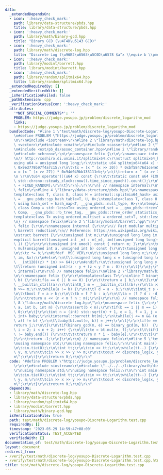 ```yaml
---
data:
  _extendedDependsOn:
  - icon: ':heavy_check_mark:'
    path: library/data-structure/pbds.hpp
    title: library/data-structure/pbds.hpp
  - icon: ':heavy_check_mark:'
    path: library/math/binary-gcd.hpp
    title: "Binary GCD (\u4F4D\u5143 GCD)"
  - icon: ':heavy_check_mark:'
    path: library/math/discrete-log.hpp
    title: "Discrete Log (\u96E2\u6563\u5C0D\u6578 $a^x \\equiv b \\pmod m$)"
  - icon: ':heavy_check_mark:'
    path: library/modint/barrett.hpp
    title: library/modint/barrett.hpp
  - icon: ':heavy_check_mark:'
    path: library/random/splitmix64.hpp
    title: library/random/splitmix64.hpp
  _extendedRequiredBy: []
  _extendedVerifiedWith: []
  _isVerificationFailed: false
  _pathExtension: cpp
  _verificationStatusIcon: ':heavy_check_mark:'
  attributes:
    '*NOT_SPECIAL_COMMENTS*': ''
    PROBLEM: https://judge.yosupo.jp/problem/discrete_logarithm_mod
    links:
    - https://judge.yosupo.jp/problem/discrete_logarithm_mod
  bundledCode: "#line 1 \"test/math/discrete-log/yosupo-Discrete-Logarithm.test.cpp\"\
    \n#define PROBLEM \"https://judge.yosupo.jp/problem/discrete_logarithm_mod\"\r\
    \n\r\n#include <iostream>\r\n#line 2 \"library/math/discrete-log.hpp\"\n#include\
    \ <vector>\r\n#include <cmath>\r\n#include <cassert>\r\n#line 2 \"library/data-structure/pbds.hpp\"\
    \n#include <ext/pb_ds/assoc_container.hpp>\n#line 2 \"library/random/splitmix64.hpp\"\
    \n#include <chrono>\r\n\r\nnamespace felix {\r\n\r\nnamespace internal {\r\n\r\
    \n// http://xoshiro.di.unimi.it/splitmix64.c\r\nstruct splitmix64_hash {\r\n\t\
    using u64 = unsigned long long;\r\n\tstatic u64 splitmix64(u64 x) {\r\n\t\tx +=\
    \ 0x9e3779b97f4a7c15;\r\n\t\tx = (x ^ (x >> 30)) * 0xbf58476d1ce4e5b9;\r\n\t\t\
    x = (x ^ (x >> 27)) * 0x94d049bb133111eb;\r\n\t\treturn x ^ (x >> 31);\r\n\t}\r\
    \n \r\n\tu64 operator()(u64 x) const {\r\n\t\tstatic const u64 FIXED_RANDOM =\
    \ std::chrono::steady_clock::now().time_since_epoch().count();\r\n\t\treturn splitmix64(x\
    \ + FIXED_RANDOM);\r\n\t}\r\n};\r\n\r\n} // namespace internal\r\n\r\n} // namespace\
    \ felix\r\n#line 4 \"library/data-structure/pbds.hpp\"\n\nnamespace felix {\n\n\
    template<class T, class U, class H = internal::splitmix64_hash> using hash_map\
    \ = __gnu_pbds::gp_hash_table<T, U, H>;\ntemplate<class T, class H = internal::splitmix64_hash>\
    \ using hash_set = hash_map<T, __gnu_pbds::null_type, H>;\n\ntemplate<class T,\
    \ class Comp = std::less<T>> using ordered_set = __gnu_pbds::tree<T, __gnu_pbds::null_type,\
    \ Comp, __gnu_pbds::rb_tree_tag, __gnu_pbds::tree_order_statistics_node_update>;\n\
    template<class T> using ordered_multiset = ordered_set<T, std::less_equal<T>>;\n\
    \n} // namespace felix\n#line 2 \"library/modint/barrett.hpp\"\n\r\nnamespace\
    \ felix {\r\n\r\nnamespace internal {\r\n\r\n// Fast modular multiplication by\
    \ barrett reduction\r\n// Reference: https://en.wikipedia.org/wiki/Barrett_reduction\r\
    \nstruct barrett {\r\n\tunsigned int m;\r\n\tunsigned long long im;\r\n\r\n\t\
    explicit barrett(unsigned int _m) : m(_m), im((unsigned long long)(-1) / _m +\
    \ 1) {}\r\n\r\n\tunsigned int umod() const { return m; }\r\n\r\n\tunsigned int\
    \ mul(unsigned int a, unsigned int b) const {\r\n\t\tunsigned long long z = a;\r\
    \n\t\tz *= b;\r\n#ifdef _MSC_VER\r\n\t\tunsigned long long x;\r\n\t\t_umul128(z,\
    \ im, &x);\r\n#else\r\n\t\tunsigned long long x = (unsigned long long)(((unsigned\
    \ __int128)(z) * im) >> 64);\r\n#endif\r\n\t\tunsigned long long y = x * m;\r\n\
    \t\treturn (unsigned int)(z - y + (z < y ? m : 0));\r\n\t}\r\n};\r\n\r\n} // namespace\
    \ internal\r\n\r\n} // namespace felix\r\n#line 2 \"library/math/binary-gcd.hpp\"\
    \n\r\nnamespace felix {\r\n\r\ntemplate<class T>\r\ninline T binary_gcd(T a, T\
    \ b) {\r\n\tif(a == 0 || b == 0) {\r\n\t\treturn a | b;\r\n\t}\r\n\tint8_t n =\
    \ __builtin_ctzll(a);\r\n\tint8_t m = __builtin_ctzll(b);\r\n\ta >>= n;\r\n\t\
    b >>= m;\r\n\twhile(a != b) {\r\n\t\tT d = a - b;\r\n\t\tint8_t s = __builtin_ctzll(d);\r\
    \n\t\tbool f = a > b;\r\n\t\tb = f ? b : a;\r\n\t\ta = (f ? d : -d) >> s;\r\n\t\
    }\r\n\treturn a << (n < m ? n : m);\r\n}\r\n\r\n} // namespace felix\r\n#line\
    \ 8 \"library/math/discrete-log.hpp\"\n\r\nnamespace felix {\r\n\r\nint discrete_log(int\
    \ a, int b, int m) {\r\n\tassert(b < m);\r\n\tif(b == 1 || m == 1) {\r\n\t\treturn\
    \ 0;\r\n\t}\r\n\tint n = (int) std::sqrt(m) + 1, e = 1, f = 1, j = 1;\r\n\thash_map<int,\
    \ int> baby;\r\n\tinternal::barrett bt(m);\r\n\twhile(j <= n && (e = f = bt.mul(e,\
    \ a)) != b) {\r\n\t\tbaby[bt.mul(e, b)] = j++;\r\n\t}\r\n\tif(e == b) {\r\n\t\t\
    return j;\r\n\t}\r\n\tif(binary_gcd(m, e) == binary_gcd(m, b))  {\r\n\t\tfor(int\
    \ i = 2; i < n + 2; i++) {\r\n\t\t\te = bt.mul(e, f);\r\n\t\t\tif(baby.find(e)\
    \ != baby.end()) {\r\n\t\t\t\treturn n * i - baby[e];\r\n\t\t\t}\r\n\t\t}\r\n\t\
    }\r\n\treturn -1;\r\n}\r\n\r\n} // namespace felix\r\n#line 5 \"test/math/discrete-log/yosupo-Discrete-Logarithm.test.cpp\"\
    \nusing namespace std;\r\nusing namespace felix;\r\n\r\nint main() {\r\n\tios::sync_with_stdio(false);\r\
    \n\tcin.tie(0);\r\n\tint tt;\r\n\tcin >> tt;\r\n\twhile(tt--) {\r\n\t\tint x,\
    \ y, m;\r\n\t\tcin >> x >> y >> m;\r\n\t\tcout << discrete_log(x, y, m) << \"\\\
    n\";\r\n\t}\r\n\treturn 0;\r\n}\r\n"
  code: "#define PROBLEM \"https://judge.yosupo.jp/problem/discrete_logarithm_mod\"\
    \r\n\r\n#include <iostream>\r\n#include \"../../../library/math/discrete-log.hpp\"\
    \r\nusing namespace std;\r\nusing namespace felix;\r\n\r\nint main() {\r\n\tios::sync_with_stdio(false);\r\
    \n\tcin.tie(0);\r\n\tint tt;\r\n\tcin >> tt;\r\n\twhile(tt--) {\r\n\t\tint x,\
    \ y, m;\r\n\t\tcin >> x >> y >> m;\r\n\t\tcout << discrete_log(x, y, m) << \"\\\
    n\";\r\n\t}\r\n\treturn 0;\r\n}\r\n"
  dependsOn:
  - library/math/discrete-log.hpp
  - library/data-structure/pbds.hpp
  - library/random/splitmix64.hpp
  - library/modint/barrett.hpp
  - library/math/binary-gcd.hpp
  isVerificationFile: true
  path: test/math/discrete-log/yosupo-Discrete-Logarithm.test.cpp
  requiredBy: []
  timestamp: '2023-05-29 14:59:47+08:00'
  verificationStatus: TEST_ACCEPTED
  verifiedWith: []
documentation_of: test/math/discrete-log/yosupo-Discrete-Logarithm.test.cpp
layout: document
redirect_from:
- /verify/test/math/discrete-log/yosupo-Discrete-Logarithm.test.cpp
- /verify/test/math/discrete-log/yosupo-Discrete-Logarithm.test.cpp.html
title: test/math/discrete-log/yosupo-Discrete-Logarithm.test.cpp
---
```


